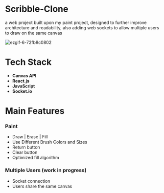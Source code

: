 # Scribble-Clone
  a web project built upon my paint project, designed to further improve architecture and readability, 
  also adding web sockets to allow multiple users to draw on the same canvas
  
![ezgif-6-72fb8c0802](https://github.com/Yonraz/Scribble-Clone/assets/99009434/e8158042-7b5a-468d-b4b0-4017043346c6)

# Tech Stack

  - __Canvas API__ 
  - __React.js__
  - __JavaScript__
  - __Socket.io__

# Main Features

### Paint

 - Draw | Erase | Fill
 - Use Different Brush Colors and Sizes
 - Return button
 - Clear button
 - Optimized fill algorithm
 
### Multiple Users (work in progress)

  - Socket connection
  - Users share the same canvas
  
    
